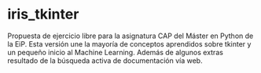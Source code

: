# iris_tkinter

Propuesta de ejercicio libre para la asignatura CAP del Máster en Python de la
EiP. Esta versión une la mayoría de conceptos aprendidos sobre tkinter y un
pequeño inicio al Machine Learning. Además de algunos extras resultado de la
búsqueda activa de documentación vía web.
